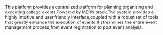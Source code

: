 This platform provides a centralized platform for planning,organizing and executing college events.Powered by MERN stack.The system provides a highly intuitive and user friendly interface,coupled with a robust set of tools that greatly enhance the execution of events.It streamlines the entire event management process,from event registration to post event analysis.
